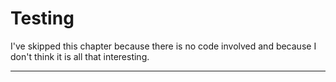 # Testing

I've skipped this chapter because there is no code involved and
because I don't think it is all that interesting.

----------
